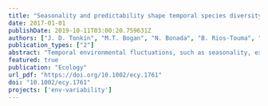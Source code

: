 ```yaml
---
title: "Seasonality and predictability shape temporal species diversity"
date: 2017-01-01
publishDate: 2019-10-11T03:00:20.759631Z
authors: ["J. D. Tonkin", "M.T. Bogan", "N. Bonada", "B. Rios-Touma", "D.A. Lytle"]
publication_types: ["2"]
abstract: "Temporal environmental fluctuations, such as seasonality, exert strong controls on biodiversity. While the effects of seasonality are well known, the predictability of fluctuations across years may influence seasonality in ways that are less well understood. The ability of a habitat to support unique, non-nested assemblages of species at different times of the year should depend on both seasonality (occurrence of events at specific periods of the year) and predictability (the reliability of event recurrence) of characteristic ecological conditions. Drawing on tools from wavelet analysis and information theory, we developed a framework for quantifying both seasonality and predictability of habitats, and applied this using global long-term rainfall data. Our analysis predicted that temporal beta diversity should be maximized in highly predictable and highly seasonal climates, and that low degrees of seasonality, predictability, or both would lower diversity in characteristic ways. Using stream invertebrate communities as a case study, we demonstrated that temporal species diversity, as exhibited by community turnover, was determined by a balance between temporal environmental variability (seasonality) and the reliability of this variability (predictability). Communities in highly seasonal mediterranean environments exhibited strong oscillations in community structure, with turnover from one unique community type to another across seasons, whereas communities in aseasonal New Zealand environments fluctuated randomly. Understanding the influence of seasonal and other temporal scales of environmental oscillations on diversity is not complete without a clear understanding of their predictability, and our framework provides tools for examining these trends at a variety of temporal scales, seasonal and beyond. Given the uncertainty of future climates, seasonality and predictability are critical considerations for both basic science and management of ecosystems (e.g., dam operations, bioassessment) spanning gradients of climatic variability."
featured: true
publication: "Ecology"
url_pdf: "https://doi.org/10.1002/ecy.1761"
doi: "10.1002/ecy.1761"
projects: ['env-variability']
---
```


